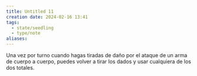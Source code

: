 ```yaml
---
title: Untitled 11
creation date: 2024-02-16 13:41
tags:
  - state/seedling
  - type/note
aliases:
---
```

Una vez por turno cuando hagas tiradas de daño por el ataque de un arma de cuerpo a cuerpo,
puedes volver a tirar los dados y usar cualquiera de los dos totales.
